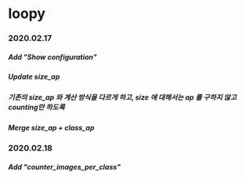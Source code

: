 # loopy



### 2020.02.17
##### Add "Show configuration"
##### Update size_ap 
##### 기존의 size_ap 와 계산 방식을 다르게 하고, size 에 대해서는 ap 를 구하지 않고 counting만 하도록
##### Merge size_ap + class_ap

### 2020.02.18
##### Add "counter_images_per_class"
